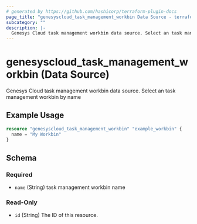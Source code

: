 ```yaml
---
# generated by https://github.com/hashicorp/terraform-plugin-docs
page_title: "genesyscloud_task_management_workbin Data Source - terraform-provider-genesyscloud"
subcategory: ""
description: |-
  Genesys Cloud task management workbin data source. Select an task management workbin by name
---
```


# genesyscloud_task_management_workbin (Data Source)

Genesys Cloud task management workbin data source. Select an task management workbin by name

## Example Usage

```terraform
resource "genesyscloud_task_management_workbin" "example_workbin" {
  name = "My Workbin"
}
```

<!-- schema generated by tfplugindocs -->
## Schema

### Required

- `name` (String) task management workbin name

### Read-Only

- `id` (String) The ID of this resource.
